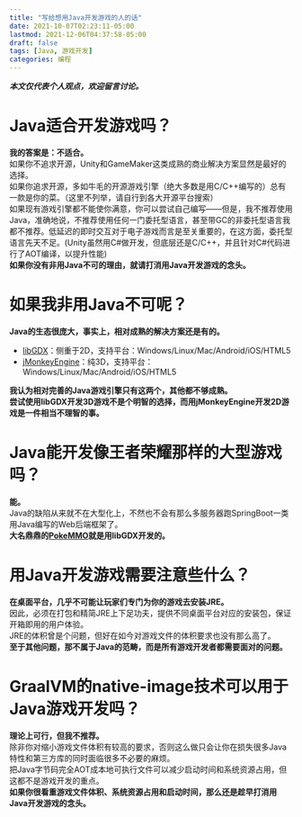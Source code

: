 ```yaml
---
title: "写给想用Java开发游戏的人的话"
date: 2021-10-07T02:23:11-05:00
lastmod: 2021-12-06T04:37:58-05:00
draft: false
tags: [Java, 游戏开发]
categories: 编程
---
```


***本文仅代表个人观点，欢迎留言讨论。***

# Java适合开发游戏吗？
**我的答案是：不适合。**  
如果你不追求开源，Unity和GameMaker这类成熟的商业解决方案显然是最好的选择。  
如果你追求开源，多如牛毛的开源游戏引擎（绝大多数是用C/C++编写的）总有一款是你的菜。（这里不列举，请自行到各大开源平台搜索）  
如果现有游戏引擎都不能使你满意，你可以尝试自己编写——但是，我不推荐使用Java，准确地说，不推荐使用任何一门委托型语言，甚至带GC的非委托型语言我都不推荐。低延迟的即时交互对于电子游戏而言是至关重要的，在这方面，委托型语言先天不足。(Unity虽然用C#做开发，但底层还是C/C++，并且针对C#代码进行了AOT编译，以提升性能)  
**如果你没有非用Java不可的理由，就请打消用Java开发游戏的念头。**

# 如果我非用Java不可呢？
**Java的生态很庞大，事实上，相对成熟的解决方案还是有的。**

* [libGDX](https://libgdx.com/)：侧重于2D，支持平台：Windows/Linux/Mac/Android/iOS/HTML5
* [jMonkeyEngine](https://jmonkeyengine.org/)：纯3D，支持平台：Windows/Linux/Mac/Android/iOS/HTML5

**我认为相对完善的Java游戏引擎只有这两个，其他都不够成熟。**  
**尝试使用libGDX开发3D游戏不是个明智的选择，而用jMonkeyEngine开发2D游戏是一件相当不理智的事。**

# Java能开发像王者荣耀那样的大型游戏吗？
**能。**  
Java的缺陷从来就不在大型化上，不然也不会有那么多服务器跑SpringBoot一类用Java编写的Web后端框架了。  
**大名鼎鼎的[PokeMMO](https://pokemmo.eu/)就是用libGDX开发的。**

# 用Java开发游戏需要注意些什么？
**在桌面平台，几乎不可能让玩家们专门为你的游戏去安装JRE。**  
因此，必须在打包和精简JRE上下足功夫，提供不同桌面平台对应的安装包，保证开箱即用的用户体验。  
JRE的体积曾是个问题，但好在如今对游戏文件的体积要求也没有那么高了。  
**至于其他问题，那不属于Java的范畴，而是所有游戏开发者都需要面对的问题。**

# GraalVM的native-image技术可以用于Java游戏开发吗？
**理论上可行，但我不推荐。**  
除非你对缩小游戏文件体积有较高的要求，否则这么做只会让你在损失很多Java特性和第三方库的同时面临很多不必要的麻烦。  
把Java字节码完全AOT成本地可执行文件可以减少启动时间和系统资源占用，但这都不是游戏开发的重点。  
**如果你很看重游戏文件体积、系统资源占用和启动时间，那么还是趁早打消用Java开发游戏的念头。**